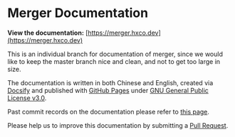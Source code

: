 # Merger Documentation

**View the documentation:** [https://merger.hxco.dev](https://merger.hxco.dev)

This is an individual branch for documentation of merger, since we would like to keep the master branch nice and clean, and not to get too large in size.

The documentation is written in both Chinese and English, created via [Docsify](https://docsify.js.org) and published with [GitHub Pages](https://pages.github.com) under [GNU General Public License v3.0](https://github.com/hifocus/merger/blob/master/LICENSE).

Past commit records on the documentation please refer to [this page](https://github.com/hifocus/merger/tree/a4efe8a5cb6cdc23e51b01f62e11ff9a565da9a5).

Please help us to improve this documentation by submitting a [Pull Request](https://github.com/hifocus/merger/pulls).